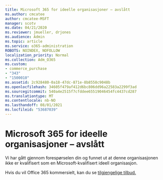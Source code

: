 ```yaml
---
title: Microsoft 365 for ideelle organisasjoner – avslått
ms.author: cmcatee
author: cmcatee-MSFT
manager: scotv
ms.date: 04/21/2020
ms.reviewer: jmueller, drjones
ms.audience: Admin
ms.topic: article
ms.service: o365-administration
ROBOTS: NOINDEX, NOFOLLOW
localization_priority: Normal
ms.collection: Adm_O365
ms.custom:
- commerce_purchase
- "343"
- "1500010"
ms.assetid: 2c928480-0a18-47dc-871e-8b8558c9048b
ms.openlocfilehash: 34605f479af412d6bc806dd96a22583a2299f3ad
ms.sourcegitcommit: 540a4e2515f7cfddee65519046454fc4437cd287
ms.translationtype: MT
ms.contentlocale: nb-NO
ms.lasthandoff: 08/01/2021
ms.locfileid: "53687039"
---
```

# <a name="microsoft-365-for-nonprofits---declined"></a>Microsoft 365 for ideelle organisasjoner – avslått

Vi har gått gjennom forespørselen din og funnet ut at denne organisasjonen ikke er kvalifisert som en Microsoft-kvalifisert ideell organisasjon.
  
Hvis du vil Office 365 kommersielt, kan du se [tilgjengelige tilbud.](https://portal.office.com/AdminPortal/Home)
